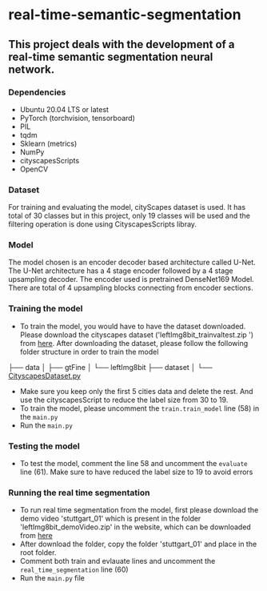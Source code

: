 # real-time-semantic-segmentation


## This project deals with the development of a real-time semantic segmentation neural network.


### Dependencies

- Ubuntu 20.04 LTS or latest
- PyTorch (torchvision, tensorboard)
- PIL
- tqdm
- Sklearn (metrics)
- NumPy
- cityscapesScripts
- OpenCV

### Dataset

For training and evaluating the model, cityScapes dataset is used. It has total of 30 classes but in this project, only 19 classes will be used and the filtering operation is done using CityscapesScripts libray. 

### Model

The model chosen is an encoder decoder based architecture called U-Net. The U-Net architecture has a 4 stage encoder followed by a 4 stage upsampling decoder. The encoder used is pretrained DenseNet169 Model. There are total of 4 upsampling blocks connecting from encoder sections.

### Training the model

- To train the model, you would have to have the dataset downloaded. Please download the cityscapes dataset ('leftImg8bit_trainvaltest.zip ') from [here](https://www.cityscapes-dataset.com/downloads/). After downloading the dataset, please follow the following folder structure in order to train the model

├── data
│   ├── gtFine
│   └── leftImg8bit
├── dataset
│   └── [CityscapesDataset.py](dataset/CityscapesDataset.py)

- Make sure you keep only the first 5 cities data and delete the rest. And use the cityscapesScript to reduce the label size from 30 to 19.
- To train the model, please uncomment the `train.train_model` line (58) in the `main.py` 
- Run the `main.py` 

### Testing the model

- To test the model, comment the line 58 and uncomment the `evaluate` line (61). Make sure to have reduced the label size to 19 to avoid errors

### Running the real time segmentation 
- To run real time segmentation from the model, first please download the demo video 'stuttgart_01' which is present in the folder 'leftImg8bit_demoVideo.zip' in the website, which can be downloaded from [here](https://www.cityscapes-dataset.com/downloads/)
- After download the folder, copy the folder 'stuttgart_01' and place in the root folder.
- Comment both train and evlauate lines and uncomment the `real_time_segmentation` line (60)
- Run the `main.py` file